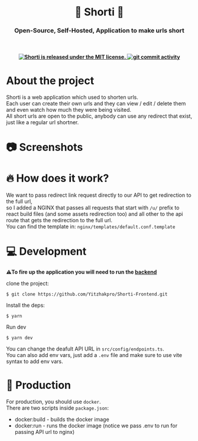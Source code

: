 <div align='center'>

# **🔗 Shorti 🔗**

</div>

<div align='center'>

### Open-Source, Self-Hosted, Application to make urls short

</div>

</br>

<h4 align='center'>
    <a href="https://github.com/Yitzhakpro/Shorti-Frontend/blob/master/LICENSE">
        <img src="https://img.shields.io/badge/license-MIT-blue.svg" alt="Shorti is released under the MIT license." />
    </a>
    <a href="https://github.com/Yitzhakpro/Shorti-Frontend/issues">
        <img src="https://img.shields.io/github/commit-activity/m/Yitzhakpro/Shorti-Frontend" alt="git commit activity" />
    </a>
</h4>

# About the project

Shorti is a web application which used to shorten urls.
<br/>
Each user can create their own urls and they can view / edit / delete them and even watch how much they were being visited.
<br/>
All short urls are open to the public, anybody can use any redirect that exist, just like a regular url shortner.

# 📷 Screenshots

# 🔥 How does it work?

We want to pass redirect link request directly to our API to get redirection to the full url, <br>
so I added a NGINX that passes all requests that start with `/u/` prefix to react build files (and some assets redirection too) and all other to the api route that gets the redirection to the full url.<br>
You can find the template in: `nginx/templates/default.conf.template`

# 💻 Development

**⚠️To fire up the application you will need to run the [backend](https://github.com/Yitzhakpro/Shorti-Backend)**

clone the project:

```console
$ git clone https://github.com/Yitzhakpro/Shorti-Frontend.git
```

Install the deps:

```console
$ yarn
```

Run dev

```console
$ yarn dev
```

You can change the deafult API URL in `src/config/endpoints.ts`.<br>
You can also add env vars, just add a `.env` file and make sure to use vite syntax to add env vars.

# 🚀 Production

For production, you should use `docker`.
</br>
There are two scripts inside `package.json`:

- docker:build - builds the docker image
- docker:run - runs the docker image (notice we pass .env to run for passing API url to nginx)
